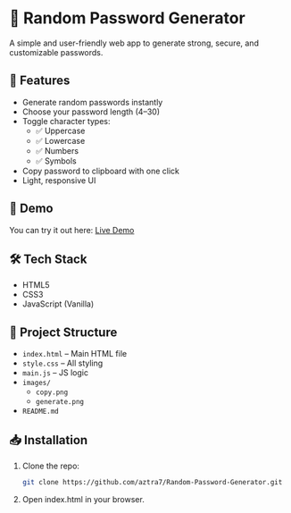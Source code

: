 # 🔐 Random Password Generator

A simple and user-friendly web app to generate strong, secure, and customizable passwords.

## 🚀 Features

- Generate random passwords instantly
- Choose your password length (4–30)
- Toggle character types:
  - ✅ Uppercase
  - ✅ Lowercase
  - ✅ Numbers
  - ✅ Symbols
- Copy password to clipboard with one click
- Light, responsive UI

## 📸 Demo

You can try it out here: [Live Demo](https://aztra7.github.io/Random-Password-Generator/)  

## 🛠 Tech Stack

- HTML5
- CSS3
- JavaScript (Vanilla)

## 📂 Project Structure

- `index.html` – Main HTML file  
- `style.css` – All styling  
- `main.js` – JS logic  
- `images/`
  - `copy.png`
  - `generate.png`
- `README.md`



## 📥 Installation

1. Clone the repo:
   ```bash
   git clone https://github.com/aztra7/Random-Password-Generator.git
2. Open index.html in your browser.





